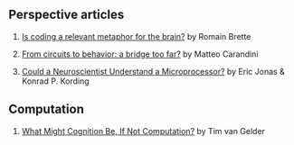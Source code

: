 ## Perspective articles

1. [Is coding a relevant metaphor for the brain?](https://www.cambridge.org/core/journals/behavioral-and-brain-sciences/article/abs/is-coding-a-relevant-metaphor-for-the-brain/D578626E4888193FFFAE5B6E2C37E052) by Romain Brette

2. [From circuits to behavior: a bridge too far?](https://www.nature.com/articles/nn.3043?source=post_page---------------------------) by Matteo Carandini

3. [Could a Neuroscientist Understand a Microprocessor?](https://journals.plos.org/ploscompbiol/article?id=10.1371/journal.pcbi.1005268) by Eric Jonas & Konrad P. Kording

## Computation

1. [What Might Cognition Be, If Not Computation?](https://www.jstor.org/stable/2941061?seq=1#metadata_info_tab_contents) by Tim van Gelder
